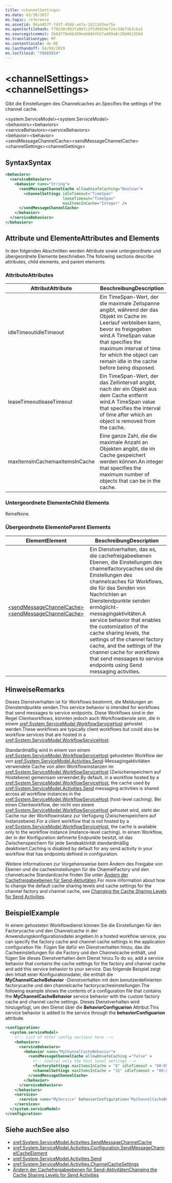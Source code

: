 ```yaml
---
title: <channelSettings>
ms.date: 03/30/2017
ms.topic: reference
ms.assetid: 94a4457f-f43f-458d-a47e-2d11103ee75e
ms.openlocfilehash: f70e30c903fa9bfc3f5d6054ef2ec34bf1b3cba1
ms.sourcegitcommit: 5b6d778ebb269ee6684fb57ad69a8c28b06235b9
ms.translationtype: MT
ms.contentlocale: de-DE
ms.lasthandoff: 04/08/2019
ms.locfileid: "59083014"
---
```

# <a name="channelsettings"></a><span data-ttu-id="85c5d-101">\<channelSettings></span><span class="sxs-lookup"><span data-stu-id="85c5d-101">\<channelSettings></span></span>
<span data-ttu-id="85c5d-102">Gibt die Einstellungen des Channelcaches an.</span><span class="sxs-lookup"><span data-stu-id="85c5d-102">Specifies the settings of the channel cache.</span></span>  
  
<span data-ttu-id="85c5d-103">\<system.ServiceModel></span><span class="sxs-lookup"><span data-stu-id="85c5d-103">\<system.ServiceModel></span></span>  
<span data-ttu-id="85c5d-104">\<behaviors></span><span class="sxs-lookup"><span data-stu-id="85c5d-104">\<behaviors></span></span>  
<span data-ttu-id="85c5d-105">\<serviceBehaviors></span><span class="sxs-lookup"><span data-stu-id="85c5d-105">\<serviceBehaviors></span></span>  
<span data-ttu-id="85c5d-106">\<behavior></span><span class="sxs-lookup"><span data-stu-id="85c5d-106">\<behavior></span></span>  
<span data-ttu-id="85c5d-107">\<sendMessageChannelCache></span><span class="sxs-lookup"><span data-stu-id="85c5d-107">\<sendMessageChannelCache></span></span>  
<span data-ttu-id="85c5d-108">\<channelSettings></span><span class="sxs-lookup"><span data-stu-id="85c5d-108">\<channelSettings></span></span>  
  
## <a name="syntax"></a><span data-ttu-id="85c5d-109">Syntax</span><span class="sxs-lookup"><span data-stu-id="85c5d-109">Syntax</span></span>  
  
```xml  
<behaviors>
  <serviceBehaviors>
    <behavior name="String">
      <sendMessageChannelCache allowUnsafeCaching="Boolean">
        <channelSettings idleTimeout="TimeSpan" 
                         leaseTimeout="TimeSpan" 
                         maxItemsInCache="Integer" />
      </sendMessageChannelCache>
    </behavior>
  </serviceBehaviors>
</behaviors>  
```  
  
## <a name="attributes-and-elements"></a><span data-ttu-id="85c5d-110">Attribute und Elemente</span><span class="sxs-lookup"><span data-stu-id="85c5d-110">Attributes and Elements</span></span>  
 <span data-ttu-id="85c5d-111">In den folgenden Abschnitten werden Attribute sowie untergeordnete und übergeordnete Elemente beschrieben.</span><span class="sxs-lookup"><span data-stu-id="85c5d-111">The following sections describe attributes, child elements, and parent elements.</span></span>  
  
### <a name="attributes"></a><span data-ttu-id="85c5d-112">Attribute</span><span class="sxs-lookup"><span data-stu-id="85c5d-112">Attributes</span></span>  
  
|<span data-ttu-id="85c5d-113">Attribut</span><span class="sxs-lookup"><span data-stu-id="85c5d-113">Attribute</span></span>|<span data-ttu-id="85c5d-114">Beschreibung</span><span class="sxs-lookup"><span data-stu-id="85c5d-114">Description</span></span>|  
|---------------|-----------------|  
|<span data-ttu-id="85c5d-115">idleTimeout</span><span class="sxs-lookup"><span data-stu-id="85c5d-115">idleTimeout</span></span>|<span data-ttu-id="85c5d-116">Ein TimeSpan-Wert, der die maximale Zeitspanne angibt, während der das Objekt im Cache im Leerlauf verbleiben kann, bevor es freigegeben wird.</span><span class="sxs-lookup"><span data-stu-id="85c5d-116">A TimeSpan value that specifies the maximum interval of time for which the object can remain idle in the cache before being disposed.</span></span>|  
|<span data-ttu-id="85c5d-117">leaseTimeout</span><span class="sxs-lookup"><span data-stu-id="85c5d-117">leaseTimeout</span></span>|<span data-ttu-id="85c5d-118">Ein TimeSpan-Wert, der das Zeitintervall angibt, nach der ein Objekt aus dem Cache entfernt wird.</span><span class="sxs-lookup"><span data-stu-id="85c5d-118">A TimeSpan value that specifies  the interval of time after which an object is removed from the cache.</span></span>|  
|<span data-ttu-id="85c5d-119">maxItemsInCache</span><span class="sxs-lookup"><span data-stu-id="85c5d-119">maxItemsInCache</span></span>|<span data-ttu-id="85c5d-120">Eine ganze Zahl, die die maximale Anzahl an Objekten angibt, die im Cache gespeichert werden können.</span><span class="sxs-lookup"><span data-stu-id="85c5d-120">An integer that specifies the maximum number of objects that can be in the cache.</span></span>|  
  
### <a name="child-elements"></a><span data-ttu-id="85c5d-121">Untergeordnete Elemente</span><span class="sxs-lookup"><span data-stu-id="85c5d-121">Child Elements</span></span>  
 <span data-ttu-id="85c5d-122">Keine</span><span class="sxs-lookup"><span data-stu-id="85c5d-122">None.</span></span>  
  
### <a name="parent-elements"></a><span data-ttu-id="85c5d-123">Übergeordnete Elemente</span><span class="sxs-lookup"><span data-stu-id="85c5d-123">Parent Elements</span></span>  
  
|<span data-ttu-id="85c5d-124">Element</span><span class="sxs-lookup"><span data-stu-id="85c5d-124">Element</span></span>|<span data-ttu-id="85c5d-125">Beschreibung</span><span class="sxs-lookup"><span data-stu-id="85c5d-125">Description</span></span>|  
|-------------|-----------------|  
|[<span data-ttu-id="85c5d-126">\<sendMessageChannelCache></span><span class="sxs-lookup"><span data-stu-id="85c5d-126">\<sendMessageChannelCache></span></span>](../../../../../docs/framework/configure-apps/file-schema/windows-workflow-foundation/sendmessagechannelcache.md)|<span data-ttu-id="85c5d-127">Ein Dienstverhalten, das es, die cachefreigabeebenen Ebenen, die Einstellungen des channelfactorycaches und die Einstellungen des channelcaches für Workflows, die für das Senden von Nachrichten an Dienstendpunkte senden ermöglicht-messagingaktivitäten.</span><span class="sxs-lookup"><span data-stu-id="85c5d-127">A service behavior that enables the customization of the cache sharing levels, the settings of the channel factory cache, and the settings of the channel cache for workflows that send messages to service endpoints using Send messaging activities.</span></span>|  
  
## <a name="remarks"></a><span data-ttu-id="85c5d-128">Hinweise</span><span class="sxs-lookup"><span data-stu-id="85c5d-128">Remarks</span></span>  
 <span data-ttu-id="85c5d-129">Dieses Dienstverhalten ist für Workflows bestimmt, die Meldungen an Dienstendpunkte senden.</span><span class="sxs-lookup"><span data-stu-id="85c5d-129">This service behavior is intended for workflows that send messages to service endpoints.</span></span> <span data-ttu-id="85c5d-130">Diese Workflows sind in der Regel Clientworkflows, könnten jedoch auch Workflowdienste sein, die in einem <xref:System.ServiceModel.WorkflowServiceHost> gehostet werden.</span><span class="sxs-lookup"><span data-stu-id="85c5d-130">These workflows are typically client workflows but could also be workflow services that are hosted in a <xref:System.ServiceModel.WorkflowServiceHost>.</span></span>  
  
 <span data-ttu-id="85c5d-131">Standardmäßig wird in einem von einem <xref:System.ServiceModel.WorkflowServiceHost> gehosteten Workflow der von <xref:System.ServiceModel.Activities.Send>-Messagingaktivitäten verwendete Cache von allen Workflowinstanzen im <xref:System.ServiceModel.WorkflowServiceHost> (Zwischenspeichern auf Hostebene) gemeinsam verwendet.</span><span class="sxs-lookup"><span data-stu-id="85c5d-131">By default, in a workflow hosted by a <xref:System.ServiceModel.WorkflowServiceHost>, the cache used by <xref:System.ServiceModel.Activities.Send> messaging activities is shared across all workflow instances in the <xref:System.ServiceModel.WorkflowServiceHost> (host-level caching).</span></span> <span data-ttu-id="85c5d-132">Bei einen Clientworkflow, der nicht von einem <xref:System.ServiceModel.WorkflowServiceHost> gehostet wird, steht der Cache nur der Workflowinstanz zur Verfügung (Zwischenspeichern auf Instanzebene).</span><span class="sxs-lookup"><span data-stu-id="85c5d-132">For a client workflow that is not hosted by a <xref:System.ServiceModel.WorkflowServiceHost>, the cache is available only to the workflow instance (instance-level caching).</span></span> <span data-ttu-id="85c5d-133">In einem Workflow, der in der Konfiguration definierte Endpunkte besitzt, ist das Zwischenspeichern für jede Sendeaktivität standardmäßig deaktiviert.</span><span class="sxs-lookup"><span data-stu-id="85c5d-133">Caching is disabled by default for any send activity in your workflow that has endpoints defined in configuration.</span></span>  
  
 <span data-ttu-id="85c5d-134">Weitere Informationen zur Vorgehensweise beim Ändern des Freigabe von Ebenen und die cacheeinstellungen für die ChannelFactory und den channelcache Standardcache finden Sie unter [Ändern der Cachefreigabeebenen für Send-Aktivitäten](../../../../../docs/framework/wcf/feature-details/changing-the-cache-sharing-levels-for-send-activities.md).</span><span class="sxs-lookup"><span data-stu-id="85c5d-134">For more information about how to change the default cache sharing levels and cache settings for the channel factory and channel cache, see [Changing the Cache Sharing Levels for Send Activities](../../../../../docs/framework/wcf/feature-details/changing-the-cache-sharing-levels-for-send-activities.md).</span></span>  
  
## <a name="example"></a><span data-ttu-id="85c5d-135">Beispiel</span><span class="sxs-lookup"><span data-stu-id="85c5d-135">Example</span></span>  
 <span data-ttu-id="85c5d-136">In einem gehosteten Workflowdienst können Sie die Einstellungen für den Factorycache und den Channelcache in der Anwendungskonfigurationsdatei angeben.</span><span class="sxs-lookup"><span data-stu-id="85c5d-136">In a hosted workflow service, you can specify the factory cache and channel cache settings in the application configuration file.</span></span> <span data-ttu-id="85c5d-137">Fügen Sie dafür ein Dienstverhalten hinzu, das die Cacheeinstellungen für die Factory und den Channelcache enthält, und fügen Sie dieses Dienstverhalten dem Dienst hinzu.</span><span class="sxs-lookup"><span data-stu-id="85c5d-137">To do so, add a service behavior that contains the cache settings for the factory and channel cache and add this service behavior to your service.</span></span> <span data-ttu-id="85c5d-138">Das folgende Beispiel zeigt den Inhalt einer Konfigurationsdatei, die enthält die **MyChannelCacheBehavior** -Dienstverhalten mit dem benutzerdefinierten factorycache und den channelcache factorycacheeinstellungen.</span><span class="sxs-lookup"><span data-stu-id="85c5d-138">The following example shows the contents of a configuration file that contains the **MyChannelCacheBehavior**  service behavior with the custom factory cache and channel cache settings.</span></span> <span data-ttu-id="85c5d-139">Dieses Dienstverhalten wird hinzugefügt, um den Dienst über die **BehaviorConfiguarion** Attribut.</span><span class="sxs-lookup"><span data-stu-id="85c5d-139">This service behavior is added to the service through the **behaviorConfiguarion** attribute.</span></span>  
  
```xml  
<configuration>    
  <system.serviceModel>  
    <!-- List of other config sections here -->   
    <behaviors>  
      <serviceBehaviors>  
        <behavior name="MyChannelCacheBehavior">  
          <sendMessageChannelCache allowUnsafeCaching ="false" >  
            <!-- Control only the host level settings -->   
            <factorySettings maxItemsInCache = "8" idleTimeout = "00:05:00" leaseTimeout="10:00:00" />  
            <channelSettings maxItemsInCache = "32" idleTimeout = "00:05:00" leaseTimeout="00:06:00" />  
          </sendMessageChannelCache>  
        </behavior>  
      </serviceBehaviors>  
    </behaviors>  
    <services>  
      <service name="MyService" behaviorConfiguration="MyChannelCacheBehavior" />  
    </services>  
  </system.serviceModel>  
</configuration>  
```  
  
## <a name="see-also"></a><span data-ttu-id="85c5d-140">Siehe auch</span><span class="sxs-lookup"><span data-stu-id="85c5d-140">See also</span></span>

- <xref:System.ServiceModel.Activities.SendMessageChannelCache>
- <xref:System.ServiceModel.Activities.Configuration.SendMessageChannelCacheElement>
- <xref:System.ServiceModel.Activities.Send>
- <xref:System.ServiceModel.Activities.ChannelCacheSettings>
- [<span data-ttu-id="85c5d-141">Ändern der Cachefreigabeebenen für Send-Aktivitäten</span><span class="sxs-lookup"><span data-stu-id="85c5d-141">Changing the Cache Sharing Levels for Send Activities</span></span>](../../../../../docs/framework/wcf/feature-details/changing-the-cache-sharing-levels-for-send-activities.md)
